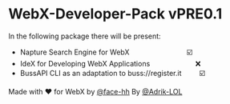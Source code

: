 # WebX-Developer-Pack vPRE0.1

In the following package there will be present:

+ Napture Search Engine for WebX                             ☑️
+ IdeX for Developing WebX Applications                       ❌
+ BussAPI CLI as an adaptation to buss://register.it         ☑️

Made with ❤️ for WebX by <a href="https://github.com/face-hh/">@face-hh</a> By <a href="https://github.com/@Adrik-LOL/">@Adrik-LOL</a>